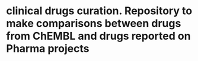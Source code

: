 # clinical drugs curation. Repository to make comparisons between drugs from ChEMBL and drugs reported on Pharma projects
